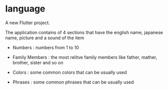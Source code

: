 # language

A new Flutter project.

The application contains of 4 sections that have the english name, japanese name, picture and a sound of the item

  * Numbers : numbers from 1 to 10

  * Family Members : the most relitve family members like father, mather, brother, sister and so on

  * Colors : some common colors that can be usually used

  * Phrases : some common phrases that can be usually used